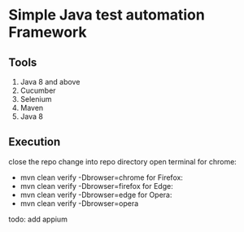 # Simple Java test automation Framework


## Tools
1. Java 8 and above
2. Cucumber 
3. Selenium 
4. Maven
5. Java 8

## Execution
close the repo
change into repo directory
open terminal
for chrome: 
   - mvn clean verify -Dbrowser=chrome
for Firefox:
   - mvn clean verify -Dbrowser=firefox
for Edge:
   - mvn clean verify -Dbrowser=edge
for Opera:
   - mvn clean verify -Dbrowser=opera

todo:
add appium


